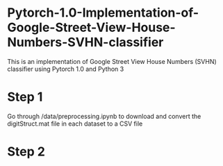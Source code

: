 # Pytorch-1.0-Implementation-of-Google-Street-View-House-Numbers-SVHN-classifier
This is an implementation of Google Street View House Numbers (SVHN) classifier using Pytorch 1.0 and Python 3

# Step 1
Go through /data/preprocessing.ipynb to download and convert the digitStruct.mat file in each dataset to a CSV file

# Step 2

